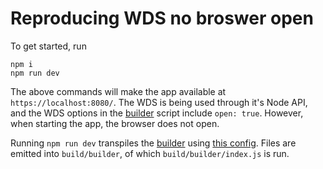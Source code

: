 # Reproducing WDS no broswer open

To get started, run

```
npm i
npm run dev
```

The above commands will make the app available at `https://localhost:8080/`. The WDS is being used through it's Node API, and the WDS options in the [builder](config/builder/index.ts) script include `open: true`. However, when starting the app, the browser does not open.

Running `npm run dev` transpiles the [builder](config/builder/index.ts) using [this config](config/builder/tsconfig.json). Files are emitted into `build/builder`, of which `build/builder/index.js` is run.

